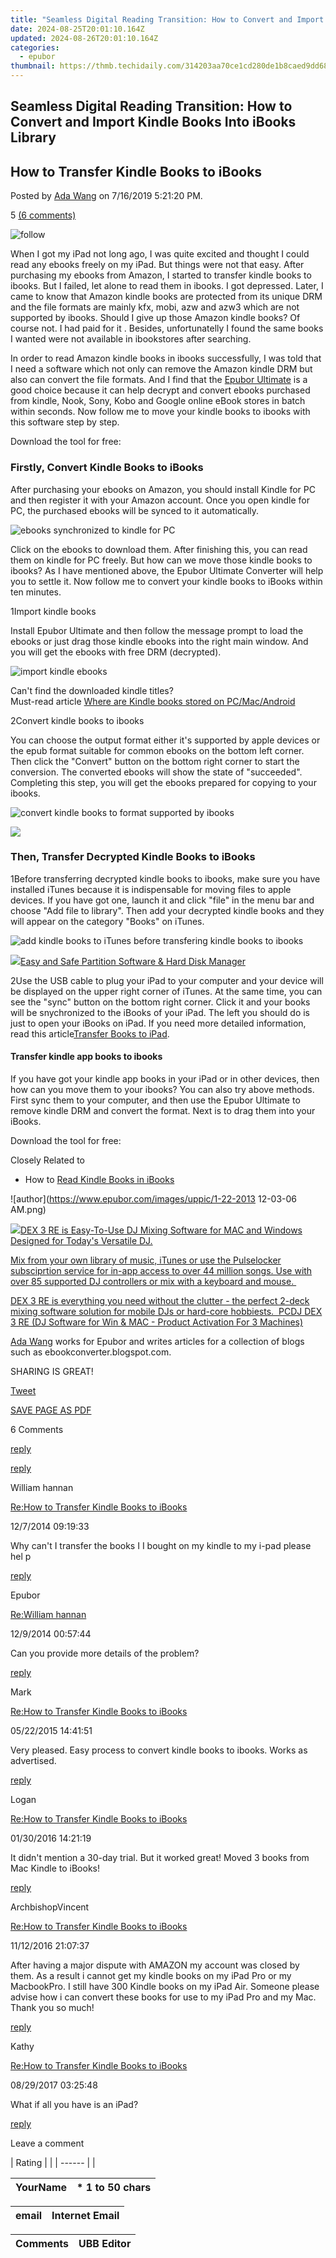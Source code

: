 ```yaml
---
title: "Seamless Digital Reading Transition: How to Convert and Import Kindle Books Into iBooks Library"
date: 2024-08-25T20:01:10.164Z
updated: 2024-08-26T20:01:10.164Z
categories:
  - epubor
thumbnail: https://thmb.techidaily.com/314203aa70ce1cd280de1b8caed9dd68a2d3fe23b8a42bb326b5ec5adab13e40.jpg
---
```


## Seamless Digital Reading Transition: How to Convert and Import Kindle Books Into iBooks Library

## How to Transfer Kindle Books to iBooks

Posted by [Ada Wang](https://plus.google.com/+AdaWang/posts) on 7/16/2019 5:21:20 PM.

5 [(6 comments)](http://www.epubor.com/#comment-area) 



![follow](http://www.epubor.com/images/follow.png)

When I got my iPad not long ago, I was quite excited and thought I could read any ebooks freely on my iPad. But things were not that easy. After purchasing my ebooks from Amazon, I started to transfer kindle books to ibooks. But I failed, let alone to read them in ibooks. I got depressed. Later, I came to know that Amazon kindle books are protected from its unique DRM and the file formats are mainly kfx, mobi, azw and azw3 which are not supported by ibooks. Should I give up those Amazon kindle books? Of course not. I had paid for it . Besides, unfortunatelly I found the same books I wanted were not available in ibookstores after searching.

In order to read Amazon kindle books in ibooks successfully, I was told that I need a software which not only can remove the Amazon kindle DRM but also can convert the file formats. And I find that the [Epubor Ultimate](https://tools.techidaily.com/epubor/ultimate/) is a good choice because it can help decrypt and convert ebooks purchased from kindle, Nook, Sony, Kobo and Google online eBook stores in batch within seconds. Now follow me to move your kindle books to ibooks with this software step by step.

Download the tool for free:

[](https://tools.techidaily.com/epubor/ultimate/) [](https://tools.techidaily.com/epubor/ultimate/) 

### Firstly, Convert Kindle Books to iBooks

After purchasing your ebooks on Amazon, you should install Kindle for PC and then register it with your Amazon account. Once you open kindle for PC, the purchased ebooks will be synced to it automatically. 

![ebooks synchronized to kindle for PC](http://www.epubor.com/images/uppic/ebooks-on-kindle-for-PC.jpg)

Click on the ebooks to download them. After finishing this, you can read them on kindle for PC freely. But how can we move those kindle books to ibooks? As I have mentioned above, the Epubor Ultimate Converter will help you to settle it. Now follow me to convert your kindle books to iBooks within ten minutes. 

1Import kindle books 

 Install Epubor Ultimate and then follow the message prompt to load the ebooks or just drag those kindle ebooks into the right main window. And you will get the ebooks with free DRM (decrypted).

![import kindle ebooks](http://www.epubor.com/images/uppic/import-kindle-ebooks.png) 

Can't find the downloaded kindle titles?  
Must-read article [Where are Kindle books stored on PC/Mac/Android](https://tools.techidaily.com/epubor/products/)

2Convert kindle books to ibooks

You can choose the output format either it's supported by apple devices or the epub format suitable for common ebooks on the bottom left corner. Then click the "Convert" button on the bottom right corner to start the conversion. The converted ebooks will show the state of "succeeded". Completing this step, you will get the ebooks prepared for copying to your ibooks. 

![convert kindle books to format supported by ibooks](http://www.epubor.com/images/uppic/convert-kindle-books-ibooks.png)

<!-- affiliate ads begin -->
<a href="https://store.bitdefender.com/affiliate.php?ACCOUNT=BITLATIN&AFFILIATE=108875&PATH=http%3A%2F%2Fwww.bitdefender.com%2Fbusiness%3FAFFILIATE%3D108875%26RESOURCE%3D30%2525%2BOff%2Ball%2BGravityZone%2BProducts"><img src="https://www.bitdefender.com/content/dam/bitdefender/business/campaign/1200X628.png" border="0"></a>
<!-- affiliate ads end -->
### Then, Transfer Decrypted Kindle Books to iBooks

1Before transferring decrypted kindle books to ibooks, make sure you have installed iTunes because it is indispensable for moving files to apple devices. If you have got one, launch it and click "file" in the menu bar and choose "Add file to library". Then add your decrypted kindle books and they will appear on the category "Books" on iTunes.

![add kindle books to iTunes before transfering kindle books to ibooks](http://www.epubor.com/images/uppic/add-kindle-books-to-iTunes.jpg)

<!-- affiliate ads begin -->
<a href="https://secure.2checkout.com/order/checkout.php?PRODS=22741618&QTY=1&AFFILIATE=108875&CART=1"><img src="https://www.diskpart.com/resource/images/index/dp-index-img-banner-people@2x.png" border="0">Easy and Safe Partition Software & Hard Disk Manager</a>
<!-- affiliate ads end -->
2Use the USB cable to plug your iPad to your computer and your device will be displayed on the upper right corner of iTunes. At the same time, you can see the "sync" button on the bottom right corner. Click it and your books will be snychronized to the iBooks of your iPad. The left you should do is just to open your iBooks on iPad. If you need more detailed information, read this article[Transfer Books to iPad](https://tools.techidaily.com/epubor/products/).

#### Transfer kindle app books to ibooks

If you have got your kindle app books in your iPad or in other devices, then how can you move them to your ibooks? You can also try above methods. First sync them to your computer, and then use the Epubor Ultimate to remove kindle DRM and convert the format. Next is to drag them into your iBooks.

Download the tool for free:

[](https://tools.techidaily.com/epubor/ultimate/) [](https://tools.techidaily.com/epubor/ultimate/) 

Closely Related to

* How to [Read Kindle Books in iBooks](https://tools.techidaily.com/epubor/products/)

![author](https://www.epubor.com/images/uppic/1-22-2013 12-03-06 AM.png)

<!-- affiliate ads begin -->
<a href="https://shop.pcdj.com/order/checkout.php?PRODS=4698827&QTY=1&AFFILIATE=108875&CART=1"> <img src="https://secure.avangate.com/images/merchant/47f4b6321e9fd8e8f7326a6adc1a7c1e/products/dex3REpage-newmainscreenshot.png" border="0">DEX 3 RE is Easy-To-Use DJ Mixing Software for MAC and Windows Designed for Today's Versatile DJ. 

 Mix from your own library of music, iTunes or use the Pulselocker subsciprtion service for in-app access to over 44 million songs. Use with over 85 supported DJ controllers or mix with a keyboard and mouse.  

 DEX 3 RE is everything you need without the clutter - the perfect 2-deck mixing software solution for mobile DJs or hard-core hobbiests.  
 PCDJ DEX 3 RE (DJ Software for Win & MAC - Product Activation For 3 Machines)</a>
<!-- affiliate ads end -->
[Ada Wang](https://plus.google.com/+AdaWang/posts) works for Epubor and writes articles for a collection of blogs such as ebookconverter.blogspot.com.

SHARING IS GREAT!

[Tweet](https://twitter.com/share) 

[SAVE PAGE AS PDF](https://tools.techidaily.com/epubor/transfer/) 



6 Comments

[reply](https://tools.techidaily.com/epubor/products/) 

[reply](https://tools.techidaily.com/epubor/products/) 

William hannan

[Re:How to Transfer Kindle Books to iBooks](https://tools.techidaily.com/epubor/products/)

12/7/2014 09:19:33

Why can't I transfer the books I I bought on my kindle to my i-pad please hel p  

[reply](https://tools.techidaily.com/epubor/products/) 

Epubor

[Re:William hannan](https://tools.techidaily.com/epubor/products/)

12/9/2014 00:57:44

Can you provide more details of the problem?

[reply](https://tools.techidaily.com/epubor/products/) 

Mark

[Re:How to Transfer Kindle Books to iBooks](https://tools.techidaily.com/epubor/products/)

05/22/2015 14:41:51

Very pleased. Easy process to convert kindle books to ibooks. Works as advertised.

[reply](https://tools.techidaily.com/epubor/products/) 

Logan

[Re:How to Transfer Kindle Books to iBooks](https://tools.techidaily.com/epubor/products/)

01/30/2016 14:21:19

It didn't mention a 30-day trial. But it worked great! Moved 3 books from Mac Kindle to iBooks!

[reply](https://tools.techidaily.com/epubor/products/) 

ArchbishopVincent

[Re:How to Transfer Kindle Books to iBooks](https://tools.techidaily.com/epubor/products/)

11/12/2016 21:07:37

After having a major dispute with AMAZON my account was closed by them. As a result i cannot get my kindle books on my iPad Pro or my MacbookPro. I still have 300 Kindle books on my iPad Air. Someone please advise how i can convert these books for use to my iPad Pro and my Mac. Thank you so much!

[reply](https://tools.techidaily.com/epubor/products/) 

Kathy

[Re:How to Transfer Kindle Books to iBooks](https://tools.techidaily.com/epubor/products/)

08/29/2017 03:25:48

What if all you have is an iPad?

[reply](https://tools.techidaily.com/epubor/products/) 

Leave a comment

| Rating |  |
| ------ |  |

| YourName | \*  1 to 50 chars |
| -------- | ----------------- |

| email | Internet Email |
| ----- | -------------- |

| Comments | UBB Editor |
| -------- | ---------- |

<ins class="adsbygoogle"
     style="display:block"
     data-ad-format="autorelaxed"
     data-ad-client="ca-pub-7571918770474297"
     data-ad-slot="1223367746"></ins>



<ins class="adsbygoogle"
     style="display:block"
     data-ad-client="ca-pub-7571918770474297"
     data-ad-slot="8358498916"
     data-ad-format="auto"
     data-full-width-responsive="true"></ins>


